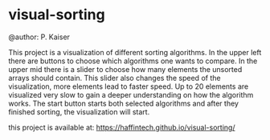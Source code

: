 # visual-sorting

@author: P. Kaiser

This project is a visualization of different sorting algorithms.
In the upper left there are buttons to choose which algorithms one wants to compare.
In the upper mid there is a slider to choose how many elements the unsorted arrays should contain. 
This slider also changes the speed of the visualization, more elements lead to faster speed.
Up to 20 elements are visualized very slow to gain a deeper understanding on how the algorithm works.
The start button starts both selected algorithms and after they finished sorting, the visualization will start.

this project is available at: https://haffintech.github.io/visual-sorting/
